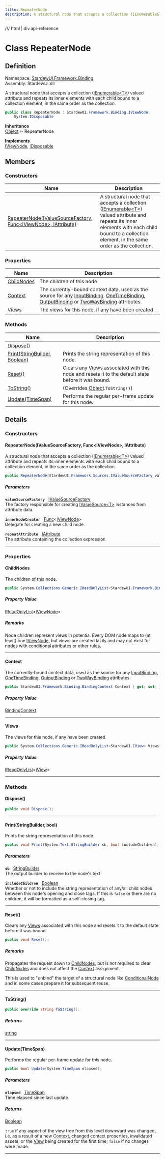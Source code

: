 ```yaml
---
title: RepeaterNode
description: A structural node that accepts a collection (IEnumerable&lt;T&gt;) valued attribute and repeats its inner elements with each child bound to a collection element, in the same order as the collection.
---
```


<link rel="stylesheet" href="/StardewUI/stylesheets/reference.css" />

/// html | div.api-reference

# Class RepeaterNode

## Definition

<div class="api-definition" markdown>

Namespace: [StardewUI.Framework.Binding](index.md)  
Assembly: StardewUI.dll  

</div>

A structural node that accepts a collection ([IEnumerable&lt;T&gt;](https://learn.microsoft.com/en-us/dotnet/api/system.collections.generic.ienumerable-1)) valued attribute and repeats its inner elements with each child bound to a collection element, in the same order as the collection.

```cs
public class RepeaterNode : StardewUI.Framework.Binding.IViewNode, 
    System.IDisposable
```

**Inheritance**  
[Object](https://learn.microsoft.com/en-us/dotnet/api/system.object) ⇦ RepeaterNode

**Implements**  
[IViewNode](iviewnode.md), [IDisposable](https://learn.microsoft.com/en-us/dotnet/api/system.idisposable)

## Members

### Constructors

 | Name | Description |
| --- | --- |
| [RepeaterNode(IValueSourceFactory, Func&lt;IViewNode&gt;, IAttribute)](#repeaternodeivaluesourcefactory-funciviewnode-iattribute) | A structural node that accepts a collection ([IEnumerable&lt;T&gt;](https://learn.microsoft.com/en-us/dotnet/api/system.collections.generic.ienumerable-1)) valued attribute and repeats its inner elements with each child bound to a collection element, in the same order as the collection. | 

### Properties

 | Name | Description |
| --- | --- |
| [ChildNodes](#childnodes) | The children of this node. | 
| [Context](#context) | The currently-bound context data, used as the source for any [InputBinding](../grammar/attributevaluetype.md#inputbinding), [OneTimeBinding](../grammar/attributevaluetype.md#onetimebinding), [OutputBinding](../grammar/attributevaluetype.md#outputbinding) or [TwoWayBinding](../grammar/attributevaluetype.md#twowaybinding) attributes. | 
| [Views](#views) | The views for this node, if any have been created. | 

### Methods

 | Name | Description |
| --- | --- |
| [Dispose()](#dispose) |  | 
| [Print(StringBuilder, Boolean)](#printstringbuilder-bool) | Prints the string representation of this node. | 
| [Reset()](#reset) | Clears any [Views](iviewnode.md#views) associated with this node and resets it to the default state before it was bound. | 
| [ToString()](#tostring) | <span class="muted" markdown>(Overrides [Object](https://learn.microsoft.com/en-us/dotnet/api/system.object).`ToString()`)</span> | 
| [Update(TimeSpan)](#updatetimespan) | Performs the regular per-frame update for this node. | 

## Details

### Constructors

#### RepeaterNode(IValueSourceFactory, Func&lt;IViewNode&gt;, IAttribute)

A structural node that accepts a collection ([IEnumerable&lt;T&gt;](https://learn.microsoft.com/en-us/dotnet/api/system.collections.generic.ienumerable-1)) valued attribute and repeats its inner elements with each child bound to a collection element, in the same order as the collection.

```cs
public RepeaterNode(StardewUI.Framework.Sources.IValueSourceFactory valueSourceFactory, Func<StardewUI.Framework.Binding.IViewNode> innerNodeCreator, StardewUI.Framework.Dom.IAttribute repeatAttribute);
```

##### Parameters

**`valueSourceFactory`** &nbsp; [IValueSourceFactory](../sources/ivaluesourcefactory.md)  
The factory responsible for creating [IValueSource&lt;T&gt;](../sources/ivaluesource-1.md) instances from attribute data.

**`innerNodeCreator`** &nbsp; [Func](https://learn.microsoft.com/en-us/dotnet/api/system.func-1)<[IViewNode](iviewnode.md)>  
Delegate for creating a new child node.

**`repeatAttribute`** &nbsp; [IAttribute](../dom/iattribute.md)  
The attribute containing the collection expression.

-----

### Properties

#### ChildNodes

The children of this node.

```cs
public System.Collections.Generic.IReadOnlyList<StardewUI.Framework.Binding.IViewNode> ChildNodes { get; }
```

##### Property Value

[IReadOnlyList](https://learn.microsoft.com/en-us/dotnet/api/system.collections.generic.ireadonlylist-1)<[IViewNode](iviewnode.md)>

##### Remarks

Node children represent views in potentia. Every DOM node maps to (at least) one [IViewNode](iviewnode.md), but views are created lazily and may not exist for nodes with conditional attributes or other rules.

-----

#### Context

The currently-bound context data, used as the source for any [InputBinding](../grammar/attributevaluetype.md#inputbinding), [OneTimeBinding](../grammar/attributevaluetype.md#onetimebinding), [OutputBinding](../grammar/attributevaluetype.md#outputbinding) or [TwoWayBinding](../grammar/attributevaluetype.md#twowaybinding) attributes.

```cs
public StardewUI.Framework.Binding.BindingContext Context { get; set; }
```

##### Property Value

[BindingContext](bindingcontext.md)

-----

#### Views

The views for this node, if any have been created.

```cs
public System.Collections.Generic.IReadOnlyList<StardewUI.IView> Views { get; private set; }
```

##### Property Value

[IReadOnlyList](https://learn.microsoft.com/en-us/dotnet/api/system.collections.generic.ireadonlylist-1)<[IView](../../iview.md)>

-----

### Methods

#### Dispose()



```cs
public void Dispose();
```

-----

#### Print(StringBuilder, bool)

Prints the string representation of this node.

```cs
public void Print(System.Text.StringBuilder sb, bool includeChildren);
```

##### Parameters

**`sb`** &nbsp; [StringBuilder](https://learn.microsoft.com/en-us/dotnet/api/system.text.stringbuilder)  
The output builder to receive to the node's text.

**`includeChildren`** &nbsp; [Boolean](https://learn.microsoft.com/en-us/dotnet/api/system.boolean)  
Whether or not to include the string representation of any/all child nodes between this node's opening and close tags. If this is `false` or there are no children, it will be formatted as a self-closing tag.

-----

#### Reset()

Clears any [Views](iviewnode.md#views) associated with this node and resets it to the default state before it was bound.

```cs
public void Reset();
```

##### Remarks

Propagates the request down to [ChildNodes](iviewnode.md#childnodes), but is not required to clear [ChildNodes](iviewnode.md#childnodes) and does not affect the [Context](iviewnode.md#context) assignment. 

 This is used to "unbind" the target of a structural node like [ConditionalNode](conditionalnode.md) and in some cases prepare it for subsequent reuse.

-----

#### ToString()



```cs
public override string ToString();
```

##### Returns

[string](https://learn.microsoft.com/en-us/dotnet/api/system.string)

-----

#### Update(TimeSpan)

Performs the regular per-frame update for this node.

```cs
public bool Update(System.TimeSpan elapsed);
```

##### Parameters

**`elapsed`** &nbsp; [TimeSpan](https://learn.microsoft.com/en-us/dotnet/api/system.timespan)  
Time elapsed since last update.

##### Returns

[Boolean](https://learn.microsoft.com/en-us/dotnet/api/system.boolean)

  `true` if any aspect of the view tree from this level downward was changed, i.e. as a result of a new [Context](iviewnode.md#context), changed context properties, invalidated assets, or the [View](../../view.md) being created for the first time; `false` if no changes were made.

-----

